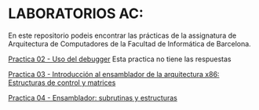 # LABORATORIOS AC:

En este repositorio podeis encontrar las prácticas de la assignatura de Arquitectura de Computadores de la Facultad de Informática de Barcelona.

[Practica 02 - Uso del debugger](https://github.com/carlotacb/AC_ArquitecturadeComputadors/tree/master/Practica02) Esta practica no tiene las respuestas

[Practica 03 - Introducción al ensamblador de la arquitectura x86: Estructuras de control y matrices](https://github.com/carlotacb/AC_ArquitecturadeComputadors/tree/master/Practica03)

[Practica 04 - Ensamblador: subrutinas y estructuras](https://github.com/carlotacb/AC_ArquitecturadeComputadors/tree/master/Practica04)

